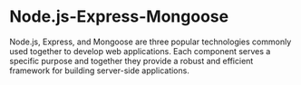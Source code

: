 # Node.js-Express-Mongoose
Node.js, Express, and Mongoose are three popular technologies commonly used together to develop web applications. Each component serves a specific purpose and together they provide a robust and efficient framework for building server-side applications.
